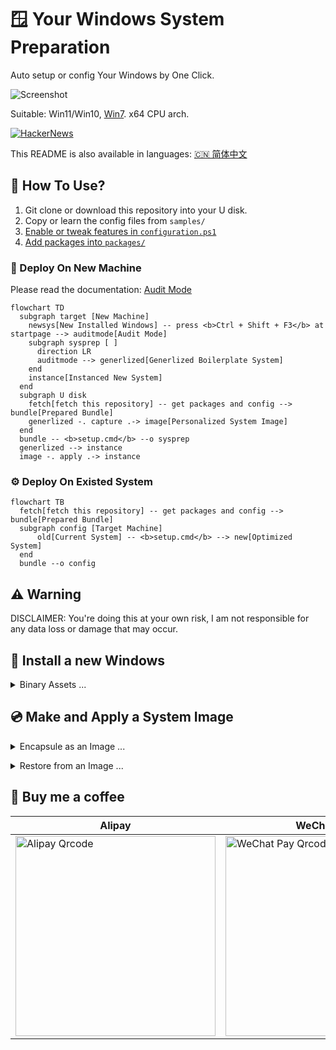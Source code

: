 # 🪟 Your Windows System Preparation

Auto setup or config Your Windows by One Click.

![Screenshot](https://user-images.githubusercontent.com/13063376/203465422-aca51ba7-d9fe-4233-9b2b-383b12e853d6.png)

Suitable: Win11/Win10, [Win7](./win7/README.md). x64 CPU arch.

[![HackerNews](https://img.shields.io/badge/Need%20your%20vote-on%20hacker%20news!-orange?logo=ycombinator)](https://news.ycombinator.com/item?id=33715265)

This README is also available in languages: [🇨🇳 简体中文](./README_ZH.md)

## 🤔 How To Use?

1. Git clone or download this repository into your U disk.
2. Copy or learn the config files from `samples/`
3. [Enable or tweak features in `configuration.ps1`](./features/README.md)
4. [Add packages into `packages/`](./packages/README.md)

### 🚩 Deploy On New Machine

Please read the documentation: [Audit Mode](https://learn.microsoft.com/en-us/windows-hardware/manufacture/desktop/boot-windows-to-audit-mode-or-oobe)

```mermaid
flowchart TD
  subgraph target [New Machine]
    newsys[New Installed Windows] -- press <b>Ctrl + Shift + F3</b> at startpage --> auditmode[Audit Mode]
    subgraph sysprep [ ]
      direction LR
      auditmode --> generlized[Generlized Boilerplate System]
    end
    instance[Instanced New System]
  end
  subgraph U disk
    fetch[fetch this repository] -- get packages and config --> bundle[Prepared Bundle]
    generlized -. capture .-> image[Personalized System Image]
  end
  bundle -- <b>setup.cmd</b> --o sysprep
  generlized --> instance
  image -. apply .-> instance
```

### ⚙️ Deploy On Existed System

```mermaid
flowchart TB
  fetch[fetch this repository] -- get packages and config --> bundle[Prepared Bundle]
  subgraph config [Target Machine]
      old[Current System] -- <b>setup.cmd</b> --> new[Optimized System]
  end
  bundle --o config
```

## ⚠️ Warning

DISCLAIMER: You're doing this at your own risk, I am not responsible for any data loss or damage that may occur.

## 🌟 Install a new Windows

<details>
<summary>Binary Assets ...</summary>
<br/>

System Images:

- [Windows 10](https://www.microsoft.com/software-download/windows10)
- [Windows 11](https://www.microsoft.com/software-download/windows11)

Get U disk image writer:

- Ventoy: multi images boot support

  [Official GitHub Release](https://github.com/ventoy/Ventoy/releases/latest)

- Rufus: only single image, more options and better compatibility

  find `*p.exe` at [Official GitHub Release](https://github.com/pbatard/rufus/releases/latest)

<br/>
</details>

## 💿 Make and Apply a System Image

<details>
<summary>Encapsule as an Image ...</summary>
<br/>

1.  Generalized shutdown in `sysprep.exe`
2.  Boot into Recovery Mode or WinPE in USB
3.  Check or mount driver letters, list a table:

        echo lis vol | diskpart

4.  Set temporary directory to attain enough disk space:

        set tmp=d:\tmp
        mkdir %tmp%

5.  Capture command: (open README.md by notepad.exe to copy code)

        start cmd /k dism /capture-image /verify /checkintegrity /name:mysys /compress:max /capturedir:c: /imagefile:d:\mywin.esd

| Command Parameters      | Usage                            |
| ----------------------- | -------------------------------- |
| start cmd /k            | run it in new command prompt     |
| /capturedir             | the system partition letter      |
| /imagefile              | type your full backup image path |
| /name                   | customized Name                  |
| /compress               | (optional) max,fast,none         |
| /verify /checkintegrity | (optional)                       |

`.wim` is a legacy compatible and low compression format

`.esd` is the new high compression ratio format with long compression time

<br/></details>

<details>
<summary>Restore from an Image ...</summary>
<br/>

1.  Boot into Recovery Mode or WinPE in USB
2.  Mount the target system partition as C drive
3.  Restore command: (open README.md by notepad.exe to copy code)

        dism /apply-image /index:1 /verify /applydir:c: /imagefile:D:\backup\system.esd

Attention:

- `/index` should be 1 as default
- optional: `/verify`
- optional: `/compact` slim down system data, from 40G~ to 20G~ as usual

Adding a UEFI boot entry:

<pre><code>mountvol u: /s
bcdboot c:\windows /s u:
</code></pre>

</details>

## 🧋 Buy me a coffee

Alipay|WeChat Pay
---|---
<img alt="Alipay Qrcode" src="https://user-images.githubusercontent.com/13063376/222323652-3862ef8b-4b26-4779-ab48-a92fa6ed0997.jpg" width="320">|<img alt="WeChat Pay Qrcode" src="https://user-images.githubusercontent.com/13063376/222323634-ad8352f2-5cd5-4176-bb5b-b0997fcaecd8.png" width="320">
